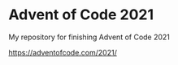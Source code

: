 # Advent of Code 2021 

My repository for finishing Advent of Code 2021

https://adventofcode.com/2021/
